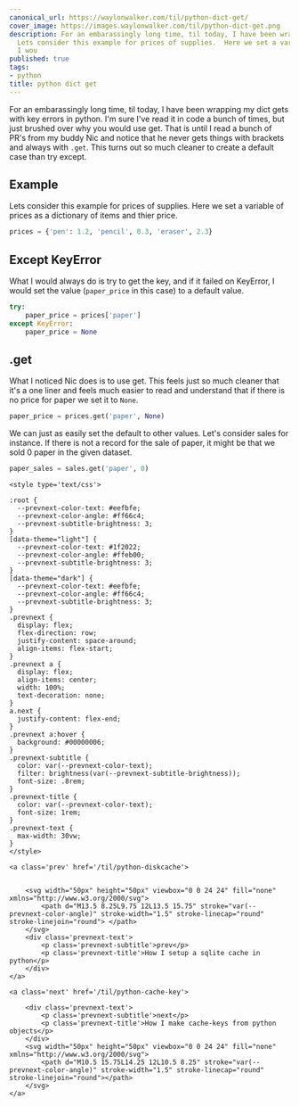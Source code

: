 ```yaml
---
canonical_url: https://waylonwalker.com/til/python-dict-get/
cover_image: https://images.waylonwalker.com/til/python-dict-get.png
description: For an embarassingly long time, til today, I have been wrapping my dict
  Lets consider this example for prices of supplies.  Here we set a variable of What
  I wou
published: true
tags:
- python
title: python dict get
---
```


For an embarassingly long time, til today, I have been wrapping my dict gets with key errors in python.  I'm sure I've read it in code a bunch of times, but just brushed over why you would use get.  That is until I read a bunch of PR's from my buddy Nic and notice that he never gets things with brackets and always with `.get`.  This turns out so much cleaner to create a default case than try except.


## Example

Lets consider this example for prices of supplies.  Here we set a variable of prices as a dictionary of items and thier price.

```python
prices = {'pen': 1.2, 'pencil', 0.3, 'eraser', 2.3}
```

## Except KeyError

What I would always do is try to get the key, and if it failed on KeyError, I would set the value (`paper_price` in this case) to a default value.

```python
try:
    paper_price = prices['paper']
except KeyError:
    paper_price = None
```

## .get

What I noticed Nic does is to use get.  This feels just so much cleaner that it's a one liner and feels much easier to read and understand that if there is no price for paper we set it to `None`.

```python
paper_price = prices.get('paper', None)
```

We can just as easily set the default to other values.  Let's consider sales for instance.  If there is not a record for the sale of paper, it might be that we sold 0 paper in the given dataset.

```python
paper_sales = sales.get('paper', 0)
```
<div class='prevnext'>

    <style type='text/css'>

    :root {
      --prevnext-color-text: #eefbfe;
      --prevnext-color-angle: #ff66c4;
      --prevnext-subtitle-brightness: 3;
    }
    [data-theme="light"] {
      --prevnext-color-text: #1f2022;
      --prevnext-color-angle: #ffeb00;
      --prevnext-subtitle-brightness: 3;
    }
    [data-theme="dark"] {
      --prevnext-color-text: #eefbfe;
      --prevnext-color-angle: #ff66c4;
      --prevnext-subtitle-brightness: 3;
    }
    .prevnext {
      display: flex;
      flex-direction: row;
      justify-content: space-around;
      align-items: flex-start;
    }
    .prevnext a {
      display: flex;
      align-items: center;
      width: 100%;
      text-decoration: none;
    }
    a.next {
      justify-content: flex-end;
    }
    .prevnext a:hover {
      background: #00000006;
    }
    .prevnext-subtitle {
      color: var(--prevnext-color-text);
      filter: brightness(var(--prevnext-subtitle-brightness));
      font-size: .8rem;
    }
    .prevnext-title {
      color: var(--prevnext-color-text);
      font-size: 1rem;
    }
    .prevnext-text {
      max-width: 30vw;
    }
    </style>
    
    <a class='prev' href='/til/python-diskcache'>
    

        <svg width="50px" height="50px" viewbox="0 0 24 24" fill="none" xmlns="http://www.w3.org/2000/svg">
            <path d="M13.5 8.25L9.75 12L13.5 15.75" stroke="var(--prevnext-color-angle)" stroke-width="1.5" stroke-linecap="round" stroke-linejoin="round"> </path>
        </svg>
        <div class='prevnext-text'>
            <p class='prevnext-subtitle'>prev</p>
            <p class='prevnext-title'>How I setup a sqlite cache in python</p>
        </div>
    </a>
    
    <a class='next' href='/til/python-cache-key'>
    
        <div class='prevnext-text'>
            <p class='prevnext-subtitle'>next</p>
            <p class='prevnext-title'>How I make cache-keys from python objects</p>
        </div>
        <svg width="50px" height="50px" viewbox="0 0 24 24" fill="none" xmlns="http://www.w3.org/2000/svg">
            <path d="M10.5 15.75L14.25 12L10.5 8.25" stroke="var(--prevnext-color-angle)" stroke-width="1.5" stroke-linecap="round" stroke-linejoin="round"></path>
        </svg>
    </a>
  </div>
